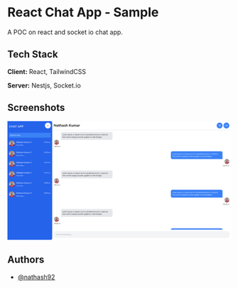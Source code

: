 
# React Chat App - Sample

A POC on react and socket io chat app.


## Tech Stack

**Client:** React, TailwindCSS

**Server:** Nestjs, Socket.io


## Screenshots

![App Screenshot](https://github.com/nathash92/react-chat-app/blob/main/screenshots/chat.png?raw=true)


## Authors

- [@nathash92](https://www.github.com/nathash92)

